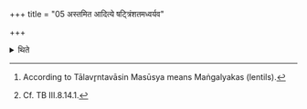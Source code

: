 +++
title = "05 अस्तमित आदित्ये षट्त्रिंशतमध्वर्यव"

+++

<details><summary>थिते</summary>

5. After the sun is set thirty-six Adhvaryus having mounted upon these benches offer oblations of food by means of spoons made of Khadira-wood, for the whole night. (These oblations of food consist of the following items: Ghee, honey, rice-grains corn flakes, fried grains, groats, parches grains, Masūsya (-grains)[^1], Priyaṅgu (-grains) and rice (-grains).[^2]  

[^1]: According to Tālavr̥ntavāsin Masūsya means Maṅgalyakas (lentils).  

[^2]: Cf. TB III.8.14.1.  
</details>
